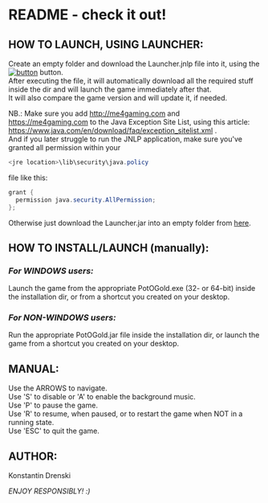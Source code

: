 # README - check it out!

## HOW TO LAUNCH, USING LAUNCHER:

Create an empty folder and download the Launcher.jnlp file into it, using the [![button](https://java.com/js/webstart.png)](http://me4gaming.com/LauncherPG/Launcher.jnlp) button.  
After executing the file, it will automatically download all the required stuff inside the dir 
and will launch the game immediately after that.  
It will also compare the game version and will update it, if needed.

NB.: Make sure you add http://me4gaming.com and https://me4gaming.com to the Java Exception Site List, using this article: https://www.java.com/en/download/faq/exception_sitelist.xml .  
And if you later struggle to run the JNLP application, make sure you've granted all permission within your 

```java
<jre location>\lib\security\java.policy
```
file like this:
  
```java
grant {
  permission java.security.AllPermission;
};
```

Otherwise just download the Launcher.jar into an empty folder from [here](https://github.com/Hunterszone/PotOGold/blob/master/Launcher.jar?raw=true).

## HOW TO INSTALL/LAUNCH (manually):   

### *For WINDOWS users:*   
Launch the game from the appropriate PotOGold.exe (32- or 64-bit) inside the installation dir, or from a shortcut you created on your desktop.  


### *For NON-WINDOWS users:*   
Run the appropriate PotOGold.jar file inside the installation dir, or launch the game from a shortcut you created on your desktop.  



## MANUAL: 

Use the ARROWS to navigate.   
Use 'S' to disable or 'A' to enable the background music.  
Use 'P' to pause the game.  
Use 'R' to resume, when paused, or to restart the game when NOT in a running state.  
Use 'ESC' to quit the game.  



## AUTHOR: 

Konstantin Drenski


*ENJOY RESPONSIBLY! :)*
